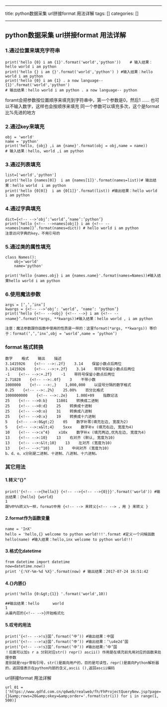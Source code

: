 
--- 
title:  python数据采集 url拼接format 用法详解 
tags: []
categories: [] 

---
## python数据采集 url拼接format 用法详解

### 1.通过位置来填充字符串

```
print('hello {0} i am {1}'.format('world','python'))    # 输入结果：hello world i am python
print('hello {} i am {}'.format('world','python') ) #输入结果：hello world i am python
print('hello {0} i am {1} . a now language-- {1}'.format('world','python')
# 输出结果：hello world i am python . a now language-- python

```

foramt会把参数按位置顺序来填充到字符串中，第一个参数是0，然后1 …… 也可以不输入数字，这样也会按顺序来填充 同一个参数可以填充多次，这个是format比%先进的地方

### 2.通过key来填充

```
obj = 'world'
name = 'python'
print('hello, {obj} ,i am {name}'.format(obj = obj,name = name))
# 输入结果：hello, world ,i am python

```

### 3.通过列表填充

```
list=['world','python']
print('hello {names[0]}  i am {names[1]}'.format(names=list))# 输出结果：hello world  i am python
print('hello {0[0]}  i am {0[1]}'.format(list)) #输出结果：hello world  i am python

```

### 4.通过字典填充

```
dict={<!-- -->‘obj’:’world’,’name’:’python’}
print(‘hello {<!-- -->names[obj]} i am {<!-- -->names[name]}’.format(names=dict)) # hello world i am python
注意访问字典的key，不用引号的

```

### 5.通过类的属性填充

```
class Names():
    obj='world'
    name='python'

print('hello {names.obj} i am {names.name}'.format(names=Names))#输入结果hello world i am python

```

### 6.使用魔法参数

```
args = [‘,’,’inx’]
kwargs = {<!-- -->‘obj’: ‘world’, ‘name’: ‘python’}
print(‘hello {<!-- -->obj} {<!-- -->} i am {<!-- -->name}’.format(*args, **kwargs))#输入结果：hello world , i am python

注意：魔法参数跟你函数中使用的性质是一样的：这里format(*args, **kwargs)) 等价于：format(‘,’,’inx’,obj = ‘world’,name = ‘python’)

```

### format 格式转换

```
数字    格式    输出    描述
3.1415926    {<!-- -->:.2f}    3.14    保留小数点后两位
3.1415926    {<!-- -->:+.2f}    3.14    带符号保留小数点后两位
-1    {<!-- -->:+.2f}    -1    带符号保留小数点后两位
2.71828    {<!-- -->:.0f}    3    不带小数
1000000    {<!-- -->:,}    1,000,000    以逗号分隔的数字格式
0.25    {<!-- -->:.2%}    25.00%    百分比格式
1000000000    {<!-- -->:.2e}    1.00E+09    指数记法
25    {<!-- -->0:b}    11001    转换成二进制
25    {<!-- -->0:d}    25    转换成十进制
25    {<!-- -->0:o}    31    转换成八进制
25    {<!-- -->0:x}    19    转换成十六进制
5    {<!-- -->:0&gt;2}    05    数字补零(填充左边, 宽度为2)
5    {<!-- -->:x&lt;4}    5xxx    数字补x (填充右边, 宽度为4)
10    {<!-- -->:x^4}    x10x    数字补x (填充两边,优先左边, 宽度为4)
13    {<!-- -->:10}    13    右对齐 (默认, 宽度为10)
13    {<!-- -->:&lt;10}    13    左对齐 (宽度为10)
13    {<!-- -->:^10}    13    中间对齐 (宽度为10)
b、d、o、x分别是二进制、十进制、八进制、十六进制。

```

### 其它用法

#### 1.转义“{}”

```
print('{<!-- -->{hello}} {<!-- -->{<!-- -->{0}}}'.format('world')) #输出结果：{hello} {world}
1
跟%中%%转义%一样，format中用 {<!-- --> 来转义{<!-- --> ，用 } 来转义 }

```

#### 2.format作为函数变量

```
name = 'InX'
hello = 'hello,{} welcome to python world!!!'.format #定义一个问候函数
hello(name) #输入结果：hello,inx welcome to python world!!!

```

#### 3.格式化datetime

```
from datetime import datetime
now=datetime.now()
print '{:%Y-%m-%d %X}'.format(now) # 输出结果：2017-07-24 16:51:42

```

#### 4.{}内嵌{}

```
print('hello {0:&gt;{1}} '.format('world',10))

##输出结果：hello      world 
1
从最内层的{<!-- -->}开始格式化

```

#### 5.叹号的用法

```
print(‘{<!-- -->!s}国’.format(‘中’)) #输出结果：中国
print(‘{<!-- -->!a}国’.format(‘中’)) #输出结果：’\u4e2d’国
print(‘{<!-- -->!s}国’.format(‘中’)) #输出结果:’中’国
！后面可以加s r a 分别对应str() repr() ascii() 作用是在填充前先用对应的函数来处理参数
差别就是repr带有引号，str()是面向用户的，目的是可读性，repr()是面向Python解析器的，返回值表示在python内部的含义,ascii (),返回ascii编码

```

url拼接format 用法详解

```
url_01 = ['https://www.qdfd.com.cn/qdweb/realweb/fh/FhProjectQueryNew.jsp?page={}&amp;rows=20&amp;okey=&amp;order='.format(str(i)) for i in range(1, 500)]

```
